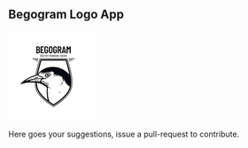 ## Begogram Logo App

![alt text](./bc34707b-513f-4a9f-9058-535cb5e4082e.jpg)

Here goes your suggestions, issue a pull-request to contribute.